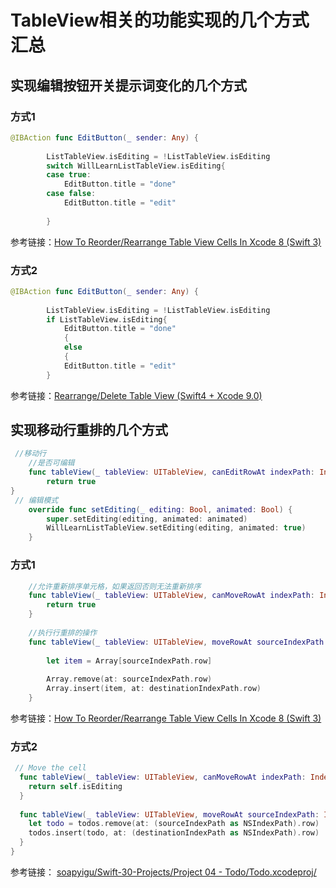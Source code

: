 # TableView相关的功能实现的几个方式汇总

## 实现编辑按钮开关提示词变化的几个方式

### 方式1

```Swift
@IBAction func EditButton(_ sender: Any) {
        
        ListTableView.isEditing = !ListTableView.isEditing
        switch WillLearnListTableView.isEditing{
        case true:
            EditButton.title = "done"
        case false:
            EditButton.title = "edit"
            
        }
```
参考链接：[How To Reorder/Rearrange Table View Cells In Xcode 8 (Swift 3)](https://www.youtube.com/watch?v=iym7P9jQmpU&t=604s)

### 方式2

```Swift
@IBAction func EditButton(_ sender: Any) {
        
        ListTableView.isEditing = !ListTableView.isEditing
        if ListTableView.isEditing{
            EditButton.title = "done"
            {
            else
            {
            EditButton.title = "edit"          
        }
```
参考链接：[Rearrange/Delete Table View (Swift4 + Xcode 9.0)](https://youtu.be/I9cJZiuYSO4)


## 实现移动行重排的几个方式


```Swift
 //移动行
    //是否可编辑
    func tableView(_ tableView: UITableView, canEditRowAt indexPath: IndexPath) -> Bool {
        return true
}
 // 编辑模式
    override func setEditing(_ editing: Bool, animated: Bool) {
        super.setEditing(editing, animated: animated)
        WillLearnListTableView.setEditing(editing, animated: true)
    }
```
### 方式1

```Swift
    //允许重新排序单元格，如果返回否则无法重新排序
    func tableView(_ tableView: UITableView, canMoveRowAt indexPath: IndexPath) -> Bool {
        return true
    }
    
    //执行行重排的操作
    func tableView(_ tableView: UITableView, moveRowAt sourceIndexPath: IndexPath, to destinationIndexPath: IndexPath){
        
        let item = Array[sourceIndexPath.row]
        
        Array.remove(at: sourceIndexPath.row)
        Array.insert(item, at: destinationIndexPath.row)
    }
```

参考链接：[How To Reorder/Rearrange Table View Cells In Xcode 8 (Swift 3)](https://www.youtube.com/watch?v=iym7P9jQmpU&t=604s)

### 方式2

```swift
 // Move the cell
  func tableView(_ tableView: UITableView, canMoveRowAt indexPath: IndexPath) -> Bool {
    return self.isEditing
  }
  
  func tableView(_ tableView: UITableView, moveRowAt sourceIndexPath: IndexPath, to destinationIndexPath: IndexPath) {
    let todo = todos.remove(at: (sourceIndexPath as NSIndexPath).row)
    todos.insert(todo, at: (destinationIndexPath as NSIndexPath).row)
  }
}
```

参考链接： [soapyigu/Swift-30-Projects/Project 04 - Todo/Todo.xcodeproj/](https://github.com/soapyigu/Swift-30-Projects/tree/master/Project%2004%20-%20Todo/Todo.xcodeproj)

